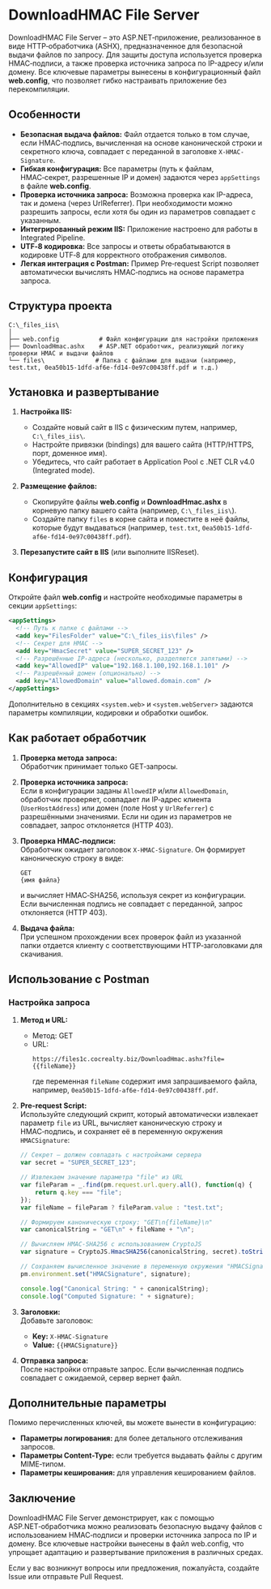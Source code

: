 # DownloadHMAC File Server

DownloadHMAC File Server – это ASP.NET‑приложение, реализованное в виде HTTP‑обработчика (ASHX), предназначенное для безопасной выдачи файлов по запросу. Для защиты доступа используется проверка HMAC‑подписи, а также проверка источника запроса по IP-адресу и/или домену. Все ключевые параметры вынесены в конфигурационный файл **web.config**, что позволяет гибко настраивать приложение без перекомпиляции.

## Особенности

- **Безопасная выдача файлов:** Файл отдается только в том случае, если HMAC‑подпись, вычисленная на основе канонической строки и секретного ключа, совпадает с переданной в заголовке `X-HMAC-Signature`.
- **Гибкая конфигурация:** Все параметры (путь к файлам, HMAC‑секрет, разрешенные IP и домен) задаются через `appSettings` в файле **web.config**.
- **Проверка источника запроса:** Возможна проверка как IP-адреса, так и домена (через UrlReferrer). При необходимости можно разрешить запросы, если хотя бы один из параметров совпадает с указанным.
- **Интегрированный режим IIS:** Приложение настроено для работы в Integrated Pipeline.
- **UTF‑8 кодировка:** Все запросы и ответы обрабатываются в кодировке UTF‑8 для корректного отображения символов.
- **Легкая интеграция с Postman:** Пример Pre‑request Script позволяет автоматически вычислять HMAC‑подпись на основе параметра запроса.

## Структура проекта

```
C:\_files_iis\
│
├── web.config           # Файл конфигурации для настройки приложения
├── DownloadHmac.ashx    # ASP.NET обработчик, реализующий логику проверки HMAC и выдачи файлов
└── files\              # Папка с файлами для выдачи (например, test.txt, 0ea50b15-1dfd-af6e-fd14-0e97c00438ff.pdf и т.д.)
```

## Установка и развертывание

1. **Настройка IIS:**
   - Создайте новый сайт в IIS с физическим путем, например, `C:\_files_iis\`.
   - Настройте привязки (bindings) для вашего сайта (HTTP/HTTPS, порт, доменное имя).
   - Убедитесь, что сайт работает в Application Pool с .NET CLR v4.0 (Integrated mode).

2. **Размещение файлов:**
   - Скопируйте файлы **web.config** и **DownloadHmac.ashx** в корневую папку вашего сайта (например, `C:\_files_iis\`).
   - Создайте папку `files` в корне сайта и поместите в неё файлы, которые будут выдаваться (например, `test.txt`, `0ea50b15-1dfd-af6e-fd14-0e97c00438ff.pdf`).

3. **Перезапустите сайт в IIS** (или выполните IISReset).

## Конфигурация

Откройте файл **web.config** и настройте необходимые параметры в секции `appSettings`:

```xml
<appSettings>
  <!-- Путь к папке с файлами -->
  <add key="FilesFolder" value="C:\_files_iis\files" />
  <!-- Секрет для HMAC -->
  <add key="HmacSecret" value="SUPER_SECRET_123" />
  <!-- Разрешённые IP-адреса (несколько, разделяются запятыми) -->
  <add key="AllowedIP" value="192.168.1.100,192.168.1.101" />
  <!-- Разрешённый домен (опционально) -->
  <add key="AllowedDomain" value="allowed.domain.com" />
</appSettings>
```

Дополнительно в секциях `<system.web>` и `<system.webServer>` задаются параметры компиляции, кодировки и обработки ошибок.

## Как работает обработчик

1. **Проверка метода запроса:**  
   Обработчик принимает только GET‑запросы.

2. **Проверка источника запроса:**  
   Если в конфигурации заданы `AllowedIP` и/или `AllowedDomain`, обработчик проверяет, совпадает ли IP‑адрес клиента (`UserHostAddress`) или домен (поле Host у `UrlReferrer`) с разрешёнными значениями. Если ни один из параметров не совпадает, запрос отклоняется (HTTP 403).

3. **Проверка HMAC‑подписи:**  
   Обработчик ожидает заголовок `X-HMAC-Signature`. Он формирует каноническую строку в виде:
   ```
   GET
   {имя файла}
   ```
   и вычисляет HMAC‑SHA256, используя секрет из конфигурации. Если вычисленная подпись не совпадает с переданной, запрос отклоняется (HTTP 403).

4. **Выдача файла:**  
   При успешном прохождении всех проверок файл из указанной папки отдается клиенту с соответствующими HTTP‑заголовками для скачивания.

## Использование с Postman

### Настройка запроса

1. **Метод и URL:**  
   - Метод: GET  
   - URL:  
     ```
     https://files1c.cocrealty.biz/DownloadHmac.ashx?file={{fileName}}
     ```
     где переменная `fileName` содержит имя запрашиваемого файла, например, `0ea50b15-1dfd-af6e-fd14-0e97c00438ff.pdf`.

2. **Pre-request Script:**  
   Используйте следующий скрипт, который автоматически извлекает параметр `file` из URL, вычисляет каноническую строку и HMAC‑подпись, и сохраняет её в переменную окружения `HMACSignature`:

   ```javascript
   // Секрет – должен совпадать с настройками сервера
   var secret = "SUPER_SECRET_123";
   
   // Извлекаем значение параметра "file" из URL
   var fileParam = _.find(pm.request.url.query.all(), function(q) {
       return q.key === "file";
   });
   var fileName = fileParam ? fileParam.value : "test.txt";
   
   // Формируем каноническую строку: "GET\n{fileName}\n"
   var canonicalString = "GET\n" + fileName + "\n";
   
   // Вычисляем HMAC-SHA256 с использованием CryptoJS
   var signature = CryptoJS.HmacSHA256(canonicalString, secret).toString(CryptoJS.enc.Hex);
   
   // Сохраняем вычисленное значение в переменную окружения "HMACSignature"
   pm.environment.set("HMACSignature", signature);
   
   console.log("Canonical String: " + canonicalString);
   console.log("Computed Signature: " + signature);
   ```

3. **Заголовки:**  
   Добавьте заголовок:
   - **Key:** `X-HMAC-Signature`
   - **Value:** `{{HMACSignature}}`

4. **Отправка запроса:**  
   После настройки отправьте запрос. Если вычисленная подпись совпадает с ожидаемой, сервер вернет файл.

## Дополнительные параметры

Помимо перечисленных ключей, вы можете вынести в конфигурацию:
- **Параметры логирования:** для более детального отслеживания запросов.
- **Параметры Content-Type:** если требуется выдавать файлы с другим MIME‑типом.
- **Параметры кеширования:** для управления кешированием файлов.

## Заключение

DownloadHMAC File Server демонстрирует, как с помощью ASP.NET‑обработчика можно реализовать безопасную выдачу файлов с использованием HMAC‑подписи и проверки источника запроса по IP и домену. Все ключевые настройки вынесены в файл web.config, что упрощает адаптацию и развертывание приложения в различных средах.

Если у вас возникнут вопросы или предложения, пожалуйста, создайте Issue или отправьте Pull Request.
